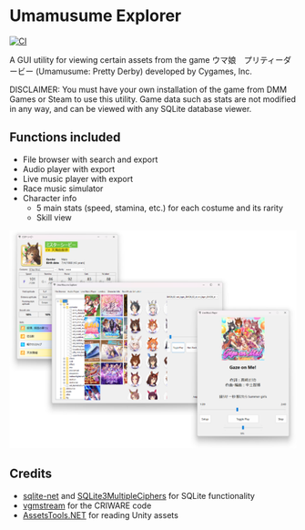 # Umamusume Explorer
[![CI](https://github.com/MarshmallowAndroid/UmamusumeExplorer/actions/workflows/build.yml/badge.svg?branch=master)](https://github.com/MarshmallowAndroid/UmamusumeExplorer/actions/workflows/build.yml)

A GUI utility for viewing certain assets from the game ウマ娘　プリティーダービー (Umamusume: Pretty Derby) developed by Cygames, Inc.

DISCLAIMER: You must have your own installation of the game from DMM Games or Steam to use this utility.
Game data such as stats are not modified in any way, and can be viewed with any SQLite database viewer.

## Functions included

* File browser with search and export
* Audio player with export
* Live music player with export
* Race music simulator
* Character info
    * 5 main stats (speed, stamina, etc.) for each costume and its rarity
    * Skill view

![Screenshot](Docs/Images/window.png)

## Credits

* [sqlite-net](https://github.com/praeclarum/sqlite-net) and [SQLite3MultipleCiphers](https://github.com/utelle/SQLite3MultipleCiphers) for SQLite functionality
* [vgmstream](https://github.com/vgmstream/vgmstream) for the CRIWARE code
* [AssetsTools.NET](https://github.com/nesrak1/AssetsTools.NET) for reading Unity assets
